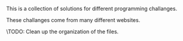 This is a collection of solutions for different programming challanges.

These challanges come from many different websites.

\\TODO: Clean up the organization of the files.
